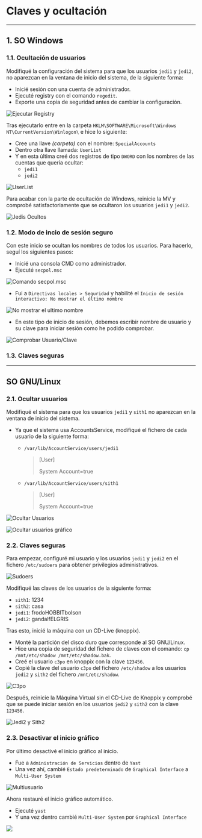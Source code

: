 
# Claves y ocultación

---

## 1. SO Windows

### 1.1. Ocultación de usuarios

Modifiqué la configuración del sistema para que los usuarios `jedi1` y `jedi2`, no aparezcan en la ventana de inicio del sistema, de la siguiente forma:
* Inicié sesión con una cuenta de administrador.
* Ejecuté registry con el comando `regedit`.
* Exporte una copia de seguridad antes de cambiar la configuración.

![Ejecutar Registry](https://github.com/jsuabur/idp1819-jorge-suarez/blob/master/PrimerTrimestre/Unidad2/A4_Claves-y-ocultacion/images/regedit.png)

Tras ejecutarlo entre en la carpeta  `HKLM\SOFTWARE\Microsoft\Windows NT\CurrentVersion\Winlogon\` e hice lo siguiente:
* Cree una llave *(carpeta)* con el nombre: `SpecialAccounts`
* Dentro otra llave llamada: `UserList`
* Y en esta última creé dos registros de tipo `DWORD` con los nombres de las cuentas que quería ocultar:
  * `jedi1`
  * `jedi2`

![UserList](https://github.com/jsuabur/idp1819-jorge-suarez/blob/master/PrimerTrimestre/Unidad2/A4_Claves-y-ocultacion/images/UserList.png)

Para acabar con la parte de ocultación de Windows, reinicie la MV y comprobé satisfactoriamente que se ocultaron los usuarios `jedi1` y `jedi2`.

![Jedis Ocultos](https://github.com/jsuabur/idp1819-jorge-suarez/blob/master/PrimerTrimestre/Unidad2/A4_Claves-y-ocultacion/images/jedis-ocult.png)

### 1.2. Modo de incio de sesión seguro

Con este inicio se ocultan los nombres de todos los usuarios. Para hacerlo, seguí los siguientes pasos:
* Inicié una consola CMD como administrador.
* Ejecuté `secpol.msc`

![Comando secpol.msc](https://github.com/jsuabur/idp1819-jorge-suarez/blob/master/PrimerTrimestre/Unidad2/A4_Claves-y-ocultacion/images/secpol.png)

* Fui a `Directivas locales > Seguridad` y habilité el `Inicio de sesión interactivo: No mostrar el último nombre`

![No mostrar el ultimo nombre](https://github.com/jsuabur/idp1819-jorge-suarez/blob/master/PrimerTrimestre/Unidad2/A4_Claves-y-ocultacion/images/no-mostrar.png)

* En este tipo de inicio de sesión, debemos escribir nombre de usuario y su clave para iniciar sesión como he podido comprobar.

![Comprobar Usuario/Clave](https://github.com/jsuabur/idp1819-jorge-suarez/blob/master/PrimerTrimestre/Unidad2/A4_Claves-y-ocultacion/images/comp-no-mostrar.png)

### 1.3. Claves seguras



---

## SO GNU/Linux

### 2.1. Ocultar usuarios

Modifiqué el sistema para que los usuarios `jedi1` y `sith1` no aparezcan en la ventana de inicio del sistema.
* Ya que el sistema usa AccountsService, modifiqué el fichero de cada usuario de la siguiente forma:
  * `/var/lib/AccountService/users/jedi1`
    > [User]
    >
    > System Account=true

  * `/var/lib/AccountService/users/sith1`
    > [User]
    >
    > System Account=true

![Ocultar Usuarios](https://github.com/jsuabur/idp1819-jorge-suarez/blob/master/PrimerTrimestre/Unidad2/A4_Claves-y-ocultacion/images/os-ocult-us.png)

![Ocultar usuarios gráfico](https://github.com/jsuabur/idp1819-jorge-suarez/blob/master/PrimerTrimestre/Unidad2/A4_Claves-y-ocultacion/images/os-ocultus-gr.png)

### 2.2. Claves seguras
Para empezar, configuré mi usuario y los usuarios `jedi1` y `jedi2` en el fichero `/etc/sudoers` para obtener privilegios administrativos.

![Sudoers](https://github.com/jsuabur/idp1819-jorge-suarez/blob/master/PrimerTrimestre/Unidad2/A4_Claves-y-ocultacion/images/sudoers.png)

Modifiqué las claves de los usuarios de la siguiente forma:
* `sith1`: 1234
* `sith2`: casa
* `jedi1`: frodoHOBBITbolson
* `jedi2`: gandalfELGRIS

Tras esto, inicié la máquina con un CD-Live (knoppix).
* Monté la partición del disco duro que corresponde al SO GNU/Linux.
* Hice una copia de seguridad del fichero de claves con el comando: `cp /mnt/etc/shadow /mnt/etc/shadow.bak`.
* Creé el usuario `c3po` en knoppix con la clave `123456`.
* Copié la clave del usuario `c3po` del fichero `/etc/shadow` a los usuarios `jedi2` y `sith2` del fichero `/mnt/etc/shadow`.

![C3po](https://github.com/jsuabur/idp1819-jorge-suarez/blob/master/PrimerTrimestre/Unidad2/A4_Claves-y-ocultacion/images/c3po.png)

Después, reinicie la Máquina Virtual sin el CD-Live de Knoppix y comprobé que se puede iniciar sesión en los usuarios `jedi2` y `sith2` con la clave `123456`.

![Jedi2 y Sith2](https://github.com/jsuabur/idp1819-jorge-suarez/blob/master/PrimerTrimestre/Unidad2/A4_Claves-y-ocultacion/images/funciona.png)

### 2.3. Desactivar el inicio gráfico

Por último desactivé el inicio gráfico al inicio.
* Fue a `Administración de Servicios` dentro de `Yast`
* Una vez ahí, cambié `Estado predeterminado` de `Graphical Interface` a `Multi-User System`

![Multiusuario](https://github.com/jsuabur/idp1819-jorge-suarez/blob/master/PrimerTrimestre/Unidad2/A4_Claves-y-ocultacion/images/multiusuario.png)

Ahora restauré el inicio gráfico automático.
* Ejecuté `yast`
* Y una vez dentro cambié `Multi-User System` por `Graphical Interface`

![](https://github.com/jsuabur/idp1819-jorge-suarez/blob/master/PrimerTrimestre/Unidad2/A4_Claves-y-ocultacion/images/yast-comando.png)
